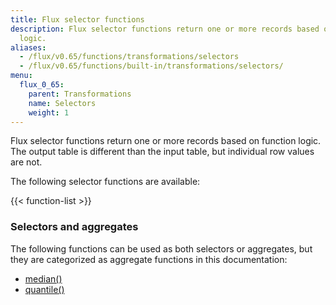 ```yaml
---
title: Flux selector functions
description: Flux selector functions return one or more records based on function
  logic.
aliases:
  - /flux/v0.65/functions/transformations/selectors
  - /flux/v0.65/functions/built-in/transformations/selectors/
menu:
  flux_0_65:
    parent: Transformations
    name: Selectors
    weight: 1
---
```


Flux selector functions return one or more records based on function logic.
The output table is different than the input table, but individual row values are not.

The following selector functions are available:

{{< function-list >}}


### Selectors and aggregates
The following functions can be used as both selectors or aggregates, but they are
categorized as aggregate functions in this documentation:

- [median()](/flux/v0.65/stdlib/built-in/transformations/aggregates/median)
- [quantile()](/flux/v0.65/stdlib/built-in/transformations/aggregates/quantile)
